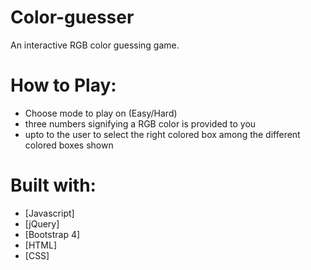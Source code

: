 # Color-guesser
An interactive RGB color guessing game.

# How to Play:
* Choose mode to play on (Easy/Hard) 
* three numbers signifying a RGB color is provided to you
* upto to the user to select the right colored box among the different colored boxes shown

# Built with:

* [Javascript] 
* [jQuery] 
* [Bootstrap 4]
* [HTML] 
* [CSS] 
